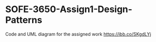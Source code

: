 # SOFE-3650-Assign1-Design-Patterns
Code and UML diagram for the assigned work
https://ibb.co/SKgdLYj

